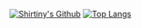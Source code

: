 <!--
### Hi there 👋


**Shirtiny/Shirtiny** is a ✨ _special_ ✨ repository because its `README.md` (this file) appears on your GitHub profile.

Here are some ideas to get you started:

- 🔭 I’m currently working on ...
- 🌱 I’m currently learning ...
- 👯 I’m looking to collaborate on ...
- 🤔 I’m looking for help with ...
- 💬 Ask me about ...
- 📫 How to reach me: ...
- 😄 Pronouns: ...
- ⚡ Fun fact: ...
-->

[![Shirtiny's Github](https://github-readme-stats.vercel.app/api?username=shirtiny&count_private=true&title_color=00b7c3&icon_color=66cccc&show_icons=true&hide_border=true)](https://shirtiny.cn)
[![Top Langs](https://github-readme-stats.vercel.app/api/top-langs/?username=shirtiny&layout=compact&title_color=00b7c3&hide_border=true&hide=html)](https://github.com/Shirtiny)


<!--
[![ReadMe Card](https://github-readme-stats.vercel.app/api/pin/?username=shirtiny&repo=SubEditor)](https://github.com/Shirtiny/SubEditor) 
[![ReadMe Card](https://github-readme-stats.vercel.app/api/pin/?username=shirtiny&repo=ShWave)](https://github.com/Shirtiny/ShWave)
-->




